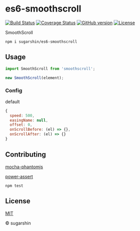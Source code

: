 # es6-smoothscroll

[![Build Status](https://travis-ci.org/sugarshin/es6-smoothscroll.svg?branch=master)](https://travis-ci.org/sugarshin/es6-smoothscroll) [![Coverage Status](https://coveralls.io/repos/sugarshin/es6-smoothscroll/badge.svg)](https://coveralls.io/r/sugarshin/es6-smoothscroll) [![GitHub version](https://badge.fury.io/gh/sugarshin%2Fes6-smoothscroll.svg)](http://badge.fury.io/gh/sugarshin%2Fes6-smoothscroll) [![License](http://img.shields.io/:license-mit-blue.svg)](http://sugarshin.mit-license.org/)

SmoothScroll

```shell
npm i sugarshin/es6-smoothscroll
```

## Usage

```javascript
import SmoothScroll from 'smoothscroll';

new SmoothScroll(element);
```
### Config

default

```javascript
{
  speed: 500,
  easingName: null,
  offset: 0,
  onScrollBefore: (el) => {},
  onScrollAfter: (el) => {}
}
```

## Contributing

[mocha-phantomjs](//github.com/metaskills/mocha-phantomjs)

[power-assert](//github.com/twada/power-assert)

```shell
npm test
```

## License

[MIT](http://sugarshin.mit-license.org/)

© sugarshin
